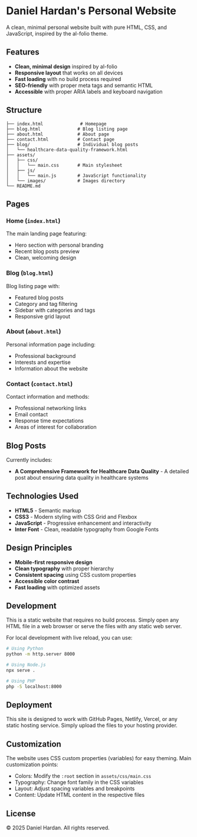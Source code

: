 # Daniel Hardan's Personal Website

A clean, minimal personal website built with pure HTML, CSS, and JavaScript, inspired by the al-folio theme.

## Features

- **Clean, minimal design** inspired by al-folio
- **Responsive layout** that works on all devices
- **Fast loading** with no build process required
- **SEO-friendly** with proper meta tags and semantic HTML
- **Accessible** with proper ARIA labels and keyboard navigation

## Structure

```
├── index.html              # Homepage
├── blog.html              # Blog listing page
├── about.html             # About page
├── contact.html           # Contact page
├── blog/                  # Individual blog posts
│   └── healthcare-data-quality-framework.html
├── assets/
│   ├── css/
│   │   └── main.css       # Main stylesheet
│   ├── js/
│   │   └── main.js        # JavaScript functionality
│   └── images/            # Images directory
└── README.md
```

## Pages

### Home (`index.html`)
The main landing page featuring:
- Hero section with personal branding
- Recent blog posts preview
- Clean, welcoming design

### Blog (`blog.html`)
Blog listing page with:
- Featured blog posts
- Category and tag filtering
- Sidebar with categories and tags
- Responsive grid layout

### About (`about.html`)
Personal information page including:
- Professional background
- Interests and expertise
- Information about the website

### Contact (`contact.html`)
Contact information and methods:
- Professional networking links
- Email contact
- Response time expectations
- Areas of interest for collaboration

## Blog Posts

Currently includes:
- **A Comprehensive Framework for Healthcare Data Quality** - A detailed post about ensuring data quality in healthcare systems

## Technologies Used

- **HTML5** - Semantic markup
- **CSS3** - Modern styling with CSS Grid and Flexbox
- **JavaScript** - Progressive enhancement and interactivity
- **Inter Font** - Clean, readable typography from Google Fonts

## Design Principles

- **Mobile-first responsive design**
- **Clean typography** with proper hierarchy
- **Consistent spacing** using CSS custom properties
- **Accessible color contrast**
- **Fast loading** with optimized assets

## Development

This is a static website that requires no build process. Simply open any HTML file in a web browser or serve the files with any static web server.

For local development with live reload, you can use:
```bash
# Using Python
python -m http.server 8000

# Using Node.js
npx serve .

# Using PHP
php -S localhost:8000
```

## Deployment

This site is designed to work with GitHub Pages, Netlify, Vercel, or any static hosting service. Simply upload the files to your hosting provider.

## Customization

The website uses CSS custom properties (variables) for easy theming. Main customization points:

- Colors: Modify the `:root` section in `assets/css/main.css`
- Typography: Change font family in the CSS variables
- Layout: Adjust spacing variables and breakpoints
- Content: Update HTML content in the respective files

## License

© 2025 Daniel Hardan. All rights reserved.
